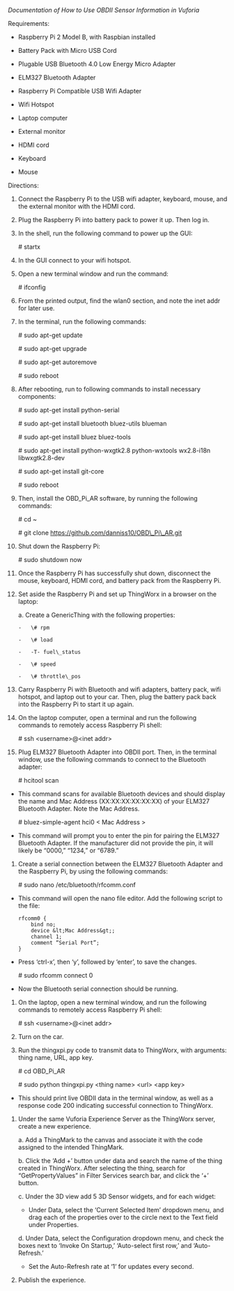 *Documentation of How to Use OBDII Sensor Information in Vuforia*

Requirements:

-   Raspberry Pi 2 Model B, with Raspbian installed

-   Battery Pack with Micro USB Cord

-   Plugable USB Bluetooth 4.0 Low Energy Micro Adapter

-   ELM327 Bluetooth Adapter

-   Raspberry Pi Compatible USB Wifi Adapter

-   Wifi Hotspot

-   Laptop computer

-   External monitor

-   HDMI cord

-   Keyboard

-   Mouse

Directions:

1.  Connect the Raspberry Pi to the USB wifi adapter, keyboard, mouse, and the external monitor with the HDMI cord.

2.  Plug the Raspberry Pi into battery pack to power it up. Then log in.

3.  In the shell, run the following command to power up the GUI:

    \# startx

4.  In the GUI connect to your wifi hotspot.

5.  Open a new terminal window and run the command:

    \# ifconfig

6.  From the printed output, find the wlan0 section, and note the inet addr for later use.

7.  In the terminal, run the following commands:

    \# sudo apt-get update
    
    \# sudo apt-get upgrade
    
    \# sudo apt-get autoremove
    
    \# sudo reboot

8.  After rebooting, run to following commands to install necessary components:

    \# sudo apt-get install python-serial
    
    \# sudo apt-get install bluetooth bluez-utils blueman
    
    \# sudo apt-get install bluez bluez-tools
    
    \# sudo apt-get install python-wxgtk2.8 python-wxtools wx2.8-i18n libwxgtk2.8-dev
    
    \# sudo apt-get install git-core
    
    \# sudo reboot

9.  Then, install the OBD\_Pi\_AR software, by running the following commands:

    \# cd \~
    
    \# git clone https://github.com/danniss10/OBD\_Pi\_AR.git

10. Shut down the Raspberry Pi:

    \# sudo shutdown now

11. Once the Raspberry Pi has successfully shut down, disconnect the mouse, keyboard, HDMI cord, and battery pack from the Raspberry Pi.

12. Set aside the Raspberry Pi and set up ThingWorx in a browser on the laptop:

    a.  Create a GenericThing with the following properties:
    
        -   \# rpm
        
        -   \# load
        
        -   -T- fuel\_status
        
        -   \# speed
        
        -   \# throttle\_pos

13. Carry Raspberry Pi with Bluetooth and wifi adapters, battery pack, wifi hotspot, and laptop out to your car. Then, plug the battery pack back into the Raspberry Pi to start it up again.

14. On the laptop computer, open a terminal and run the following commands to remotely access Raspberry Pi shell:

    \# ssh &lt;username&gt;@&lt;inet addr&gt;

15. Plug ELM327 Bluetooth Adapter into OBDII port. Then, in the terminal window, use the following commands to connect to the Bluetooth adapter:

    \# hcitool scan

-   This command scans for available Bluetooth devices and should display the name and Mac Address (XX:XX:XX:XX:XX:XX) of your ELM327 Bluetooth Adapter. Note the Mac Address.

    \# bluez-simple-agent hci0 &lt; Mac Address &gt;

-   This command will prompt you to enter the pin for pairing the ELM327 Bluetooth Adapter. If the manufacturer did not provide the pin, it will likely be “0000,” “1234,” or “6789.”

1.  Create a serial connection between the ELM327 Bluetooth Adapter and the Raspberry Pi, by using the following commands:

    \# sudo nano /etc/bluetooth/rfcomm.conf

-   This command will open the nano file editor. Add the following script to the file:
    ```
    rfcomm0 {
        bind no;
        device &lt;Mac Address&gt;;
        channel 1;
        comment “Serial Port”;
    }
    ```

-   Press ‘ctrl-x’, then ‘y’, followed by ‘enter’, to save the changes.
    
    \# sudo rfcomm connect 0

-   Now the Bluetooth serial connection should be running.

1.  On the laptop, open a new terminal window, and run the following commands to remotely access Raspberry Pi shell:

    \# ssh &lt;username&gt;@&lt;inet addr&gt;

2.  Turn on the car.

3.  Run the thingxpi.py code to transmit data to ThingWorx, with arguments: thing name, URL, app key.

    \# cd OBD\_Pi\_AR
    
    \# sudo python thingxpi.py &lt;thing name&gt; &lt;url&gt; &lt;app key&gt;

-   This should print live OBDII data in the terminal window, as well as a response code 200 indicating successful connection to ThingWorx.

1.  Under the same Vuforia Experience Server as the ThingWorx server, create a new experience.

    a.  Add a ThingMark to the canvas and associate it with the code assigned to the intended ThingMark.
    
    b.  Click the ‘Add +’ button under data and search the name of the thing created in ThingWorx. After selecting the thing, search for “GetPropertyValues” in Filter Services search bar, and click the ‘+’ button.
    
    c.  Under the 3D view add 5 3D Sensor widgets, and for each widget:
    -   Under Data, select the ‘Current Selected Item’ dropdown menu, and drag each of the properties over to the circle next to the Text field under Properties.
        
    d.  Under Data, select the Configuration dropdown menu, and check the boxes next to ‘Invoke On Startup,’ ‘Auto-select first row,’ and ‘Auto-Refresh.’
    -   Set the Auto-Refresh rate at ‘1’ for updates every second.

2.  Publish the experience.
